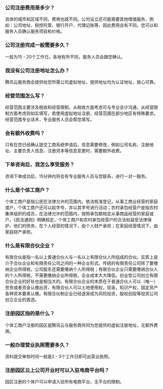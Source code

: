 ### 公司注册费用是多少？

具体的城市和区域不同，费用也就不同。公司设立还可能需要其他增值服务，例如：公司地址、税控托管、银行开户、代理记账等，因此费用会有不同。您可以和服务人员确认服务项目和价格。

### 公司注册完成一般需要多久？

一般为15 - 20个工作日。各地有所不同，服务人员会跟您确认。

### 我没有公司注册地址怎么办？

腾讯云服务商会提供给您所需公司虚拟地址，提供地址均为认证地址，放心可靠。

### 经营范围怎么写？

经营范围主要涉及税收和经营限制，从税收方面考虑可与专业会计沟通，从经营限制方面考虑则如实填写，若使用虚拟地址注册，经营范围在部分地区有特殊要求。经营范围专业话术，专业服务人员会帮您填写。

### 会有额外收费吗？

只有在您已经确认提交工商系统申请后，信息需要修改，例如公司名称、注册地址、主要负责人信息、注册资本等信息变更时，需要额外收费。

### 下单咨询后，我怎么享受服务？

咨询下单成功后，15分钟内将会有专业服务人员与您联系，进行一对一服务。

### 什么是个体工商户？

个体工商户是指公民在法律允许的范围内，依法核准登记，从事工商业经营的家庭或户，个体工商户还可以起字号，并以其字号进行活动；农村承包经营户是指农村集体组织的成员，在法律允许的范围内，按照承包额规定从事商品经营的家庭或户。《民法通则》明确规定，个体工商户和农村承包经营户的合法权益受法律保护，他们的债务，在个人经营的情况下，由个人财产承担；在家庭经营情况下，由家庭财产承担。

### 什么是有限合伙企业？

有限合伙是指一名以上普通合伙人与一名以上有限合伙人所组成的合伙。实质上是介于合伙企业和有限责任公司之间的一种企业形式。传统的有限责任公司除了要缴纳企业所得税，公司股东还需要缴纳个人所得税；有限合伙企业只需要缴纳合伙人的个人所得税，不需要缴纳企业所得税，企业成本大大降低。创业型公司创立有限合伙企业的好处也是相当大的。有限合伙企业的本质在于普通合伙人可以（唯一）劳务或者资金认缴出资，有限合伙人可以土地使用权，现金，知识产权，固定资产各种资本要素认缴。有限合伙制企业已经逐渐成为风险投资，股权创投等投资公司创立企业的首选。

### 注册园区指的是什么？

个体工商户注册的园区是腾讯云与服务商共同为您提供的虚拟注册地址，无额外费用。

### 一般办理营业执照需要多久？

资料提交审核时间一般是2 - 3个工作日即可出营业执照。

### 注册园区云上公司开业时可以入驻电商平台吗？

园区注册的个体户可以申请入驻所有电商平台，无平台的限制。
